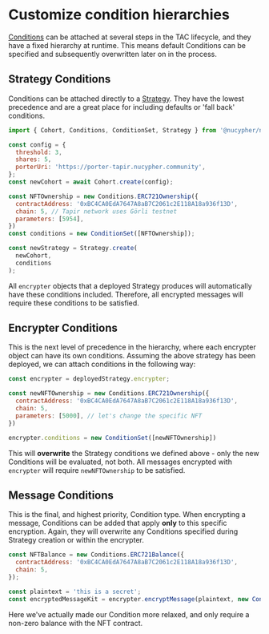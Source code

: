 # Customize condition hierarchies

[Conditions](../conditions/) can be attached at several steps in the TAC lifecycle, and they have a fixed hierarchy at runtime. This means default Conditions can be specified and subsequently overwritten later on in the process.&#x20;

## Strategy Conditions

Conditions can be attached directly to a [Strategy](../network-level-objects/strategy.md). They have the lowest precedence and are a great place for including defaults or 'fall back' conditions.

```javascript
import { Cohort, Conditions, ConditionSet, Strategy } from '@nucypher/nucypher-ts';

const config = {
  threshold: 3,
  shares: 5,
  porterUri: 'https://porter-tapir.nucypher.community',
};
const newCohort = await Cohort.create(config);

const NFTOwnership = new Conditions.ERC721Ownership({
  contractAddress: '0xBC4CA0EdA7647A8aB7C2061c2E118A18a936f13D',
  chain: 5, // Tapir network uses Görli testnet
  parameters: [5954],
})
const conditions = new ConditionSet([NFTOwnership]);

const newStrategy = Strategy.create(
  newCohort,
  conditions
);
```

All `encrypter` objects that a deployed Strategy produces will automatically have these conditions included. Therefore, all encrypted messages will require these conditions to be satisfied.

## Encrypter Conditions

This is the next level of precedence in the hierarchy, where each encrypter object can have its own conditions. Assuming the above strategy has been deployed, we can attach conditions in the following way:

```javascript
const encrypter = deployedStrategy.encrypter;

const newNFTOwnership = new Conditions.ERC721Ownership({
  contractAddress: '0xBC4CA0EdA7647A8aB7C2061c2E118A18a936f13D',
  chain: 5,
  parameters: [5000], // let's change the specific NFT
})

encrypter.conditions = new ConditionSet([newNFTOwnership])
```

This will **overwrite** the Strategy conditions we defined above - only the new Conditions will be evaluated, not both. All messages encrypted with `encrypter` will require `newNFTOwnership` to be satisfied.

## Message Conditions

This is the final, and highest priority, Condition type. When encrypting a message, Conditions can be added that apply **only** to this specific encryption. Again, they will overwrite any Conditions specified during Strategy creation or within the encrypter.

```javascript
const NFTBalance = new Conditions.ERC721Balance({
  contractAddress: '0xBC4CA0EdA7647A8aB7C2061c2E118A18a936f13D',
  chain: 5,
});

const plaintext = 'this is a secret';
const encryptedMessageKit = encrypter.encryptMessage(plaintext, new ConditionSet([NFTBalance]));
```

Here we've actually made our Condition more relaxed, and only require a non-zero balance with the NFT contract.
